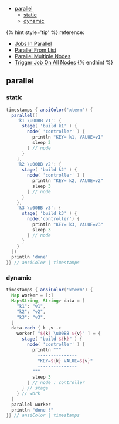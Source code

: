 <!-- START doctoc generated TOC please keep comment here to allow auto update -->
<!-- DON'T EDIT THIS SECTION, INSTEAD RE-RUN doctoc TO UPDATE -->

- [parallel](#parallel)
  - [static](#static)
  - [dynamic](#dynamic)

<!-- END doctoc generated TOC please keep comment here to allow auto update -->

{% hint style='tip' %}
reference:
- [Jobs In Parallel](https://www.jenkins.io/doc/pipeline/examples/#jobs-in-parallel)
- [Parallel From List](https://www.jenkins.io/doc/pipeline/examples/#parallel-from-list)
- [Parallel Multiple Nodes](https://www.jenkins.io/doc/pipeline/examples/#parallel-multiple-nodes)
- [Trigger Job On All Nodes](https://www.jenkins.io/doc/pipeline/examples/#trigger-job-on-all-nodes)
{% endhint %}

## parallel
### static
```groovy
timestamps { ansiColor('xterm') {
  parallel([
    'k1 \u00BB v1': {
      stage( 'build k1' ) {
        node( 'controller' ) {
          println "KEY= k1, VALUE=v1"
          sleep 3
        } // node
      }
    },
    'k2 \u00BB v2': {
      stage( 'build k2' ) {
        node( 'controller' ) {
          println "KEY= k2, VALUE=v2"
          sleep 3
        } // node
      }
    },
    'k3 \u00BB v3': {
      stage( 'build k3' ) {
        node('controller') {
          println "KEY= k3, VALUE=v3"
          sleep 3
        } // node
      }
    }
  ])
  println 'done'
}} // ansiColor | timestamps
```

### dynamic
```groovy
timestamps { ansiColor('xterm') {
  Map worker = [:]
  Map<String, String> data = [
    "k1": "v1",
    "k2": "v2",
    "k3": "v3",
  ]
  data.each { k ,v ->
    worker[ "${k} \u00BB ${v}" ] = {
      stage( "build ${k}" ) {
        node( 'controller' ) {
          println """
            ---------------
            "KEY=${k} VALUE=${v}"
            ---------------
          """
          sleep 3
        } // node : controller
      } // stage
    } // work
  }
  parallel worker
  println "done !"
}} // ansiColor | timestamps
```

